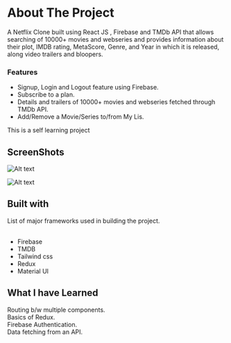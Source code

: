 # About The Project

A Netflix Clone built using React JS , Firebase and TMDb API that allows searching of 10000+ movies and webseries and provides information about their plot, IMDB rating, MetaScore, Genre, and Year in which it is released, along video trailers and bloopers.

### Features

* Signup, Login and Logout feature using Firebase.<br>
* Subscribe to a plan.<br>
* Details and trailers of 10000+ movies and webseries fetched through TMDb API.<br>
* Add/Remove a Movie/Series to/from My Lis.<br>

This is a self learning project

## ScreenShots

![Alt text](/images/2022-06-18(1).png?raw=true)

![Alt text](/images/2022-06-18(2).png?raw=true)


## Built with

List of major frameworks used in building the project.<br><br>
* Firebase<br>
* TMDB<br>
* Tailwind css<br>
* Redux<br>
* Material UI<br>

## What I have Learned
Routing b/w multiple components.<br>
Basics of Redux.<br>
Firebase Authentication.<br>
Data fetching from an API.<br>
